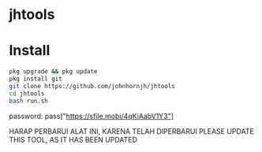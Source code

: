 # jhtools

# Install
```bash
pkg upgrade && pkg update
pkg install git
git clone https://github.com/johnhornjh/jhtools
cd jhtools
bash run.sh
```

password: pass["https://sfile.mobi/4qKiAabV1Y3"]

HARAP PERBARUI ALAT INI, KARENA TELAH DIPERBARUI 
PLEASE UPDATE THIS TOOL, AS IT HAS BEEN UPDATED 
